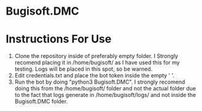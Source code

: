 # Bugisoft.DMC

<h1>Instructions For Use</h1>
<ol>
<li>Clone the repository inside of preferably empty folder. I Strongly recomend placing it in /home/bugisoft/ as I have used this for my testing. Logs will be placed in this spot, so be warned.</li>
<li>Edit credentials.txt and place the bot token inside the empty ' '.</li>
<li>Run the bot by doing "python3 Bugisoft.DMC". I strongly recomend doing this from the /home/bugisoft/ folder and not the actual folder due to the fact that logs generate in /home/bugisoft/logs/ and not inside the Bugisoft.DMC folder.</li>
</ol>
